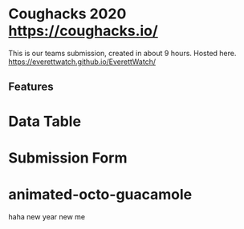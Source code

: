
# Coughacks 2020 https://coughacks.io/

This is our teams submission, created in about 9 hours. 
Hosted here.
https://everettwatch.github.io/EverettWatch/

## Features
# Data Table
# Submission Form




# animated-octo-guacamole
haha new year new me
